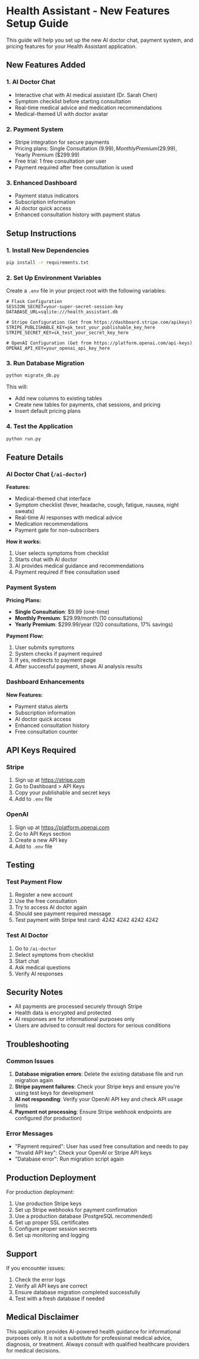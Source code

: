 # Health Assistant - New Features Setup Guide

This guide will help you set up the new AI doctor chat, payment system, and pricing features for your Health Assistant application.

## New Features Added

### 1. AI Doctor Chat
- Interactive chat with AI medical assistant (Dr. Sarah Chen)
- Symptom checklist before starting consultation
- Real-time medical advice and medication recommendations
- Medical-themed UI with doctor avatar

### 2. Payment System
- Stripe integration for secure payments
- Pricing plans: Single Consultation ($9.99), Monthly Premium ($29.99), Yearly Premium ($299.99)
- Free trial: 1 free consultation per user
- Payment required after free consultation is used

### 3. Enhanced Dashboard
- Payment status indicators
- Subscription information
- AI doctor quick access
- Enhanced consultation history with payment status

## Setup Instructions

### 1. Install New Dependencies

```bash
pip install -r requirements.txt
```

### 2. Set Up Environment Variables

Create a `.env` file in your project root with the following variables:

```env
# Flask Configuration
SESSION_SECRET=your-super-secret-session-key
DATABASE_URL=sqlite:///health_assistant.db

# Stripe Configuration (Get from https://dashboard.stripe.com/apikeys)
STRIPE_PUBLISHABLE_KEY=pk_test_your_publishable_key_here
STRIPE_SECRET_KEY=sk_test_your_secret_key_here

# OpenAI Configuration (Get from https://platform.openai.com/api-keys)
OPENAI_API_KEY=your_openai_api_key_here
```

### 3. Run Database Migration

```bash
python migrate_db.py
```

This will:
- Add new columns to existing tables
- Create new tables for payments, chat sessions, and pricing
- Insert default pricing plans

### 4. Test the Application

```bash
python run.py
```

## Feature Details

### AI Doctor Chat (`/ai-doctor`)

**Features:**
- Medical-themed chat interface
- Symptom checklist (fever, headache, cough, fatigue, nausea, night sweats)
- Real-time AI responses with medical advice
- Medication recommendations
- Payment gate for non-subscribers

**How it works:**
1. User selects symptoms from checklist
2. Starts chat with AI doctor
3. AI provides medical guidance and recommendations
4. Payment required if free consultation used

### Payment System

**Pricing Plans:**
- **Single Consultation**: $9.99 (one-time)
- **Monthly Premium**: $29.99/month (10 consultations)
- **Yearly Premium**: $299.99/year (120 consultations, 17% savings)

**Payment Flow:**
1. User submits symptoms
2. System checks if payment required
3. If yes, redirects to payment page
4. After successful payment, shows AI analysis results

### Dashboard Enhancements

**New Features:**
- Payment status alerts
- Subscription information
- AI doctor quick access
- Enhanced consultation history
- Free consultation counter

## API Keys Required

### Stripe
1. Sign up at https://stripe.com
2. Go to Dashboard > API Keys
3. Copy your publishable and secret keys
4. Add to `.env` file

### OpenAI
1. Sign up at https://platform.openai.com
2. Go to API Keys section
3. Create a new API key
4. Add to `.env` file

## Testing

### Test Payment Flow
1. Register a new account
2. Use the free consultation
3. Try to access AI doctor again
4. Should see payment required message
5. Test payment with Stripe test card: 4242 4242 4242 4242

### Test AI Doctor
1. Go to `/ai-doctor`
2. Select symptoms from checklist
3. Start chat
4. Ask medical questions
5. Verify AI responses

## Security Notes

- All payments are processed securely through Stripe
- Health data is encrypted and protected
- AI responses are for informational purposes only
- Users are advised to consult real doctors for serious conditions

## Troubleshooting

### Common Issues

1. **Database migration errors**: Delete the existing database file and run migration again
2. **Stripe payment failures**: Check your Stripe keys and ensure you're using test keys for development
3. **AI not responding**: Verify your OpenAI API key and check API usage limits
4. **Payment not processing**: Ensure Stripe webhook endpoints are configured (for production)

### Error Messages

- "Payment required": User has used free consultation and needs to pay
- "Invalid API key": Check your OpenAI or Stripe API keys
- "Database error": Run migration script again

## Production Deployment

For production deployment:

1. Use production Stripe keys
2. Set up Stripe webhooks for payment confirmation
3. Use a production database (PostgreSQL recommended)
4. Set up proper SSL certificates
5. Configure proper session secrets
6. Set up monitoring and logging

## Support

If you encounter issues:
1. Check the error logs
2. Verify all API keys are correct
3. Ensure database migration completed successfully
4. Test with a fresh database if needed

## Medical Disclaimer

This application provides AI-powered health guidance for informational purposes only. It is not a substitute for professional medical advice, diagnosis, or treatment. Always consult with qualified healthcare providers for medical decisions.
